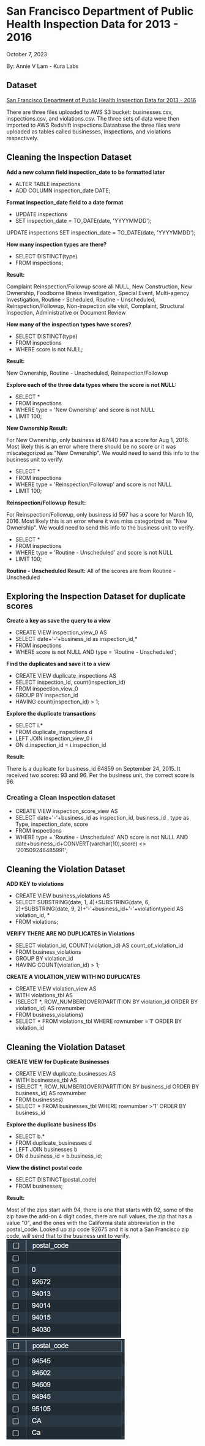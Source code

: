 # San Francisco Department of Public Health Inspection Data for 2013 - 2016

October 7, 2023

By:  Annie V Lam - Kura Labs

## Dataset

[San Francisco Department of Public Health Inspection Data for 2013 - 2016](https://c4databucket.s3.amazonaws.com/sanFranciscoRestaurantScores.zip)

There are three files uploaded to AWS S3 bucket:  businesses.csv, inspections.csv, and violations.csv.  The three sets of data were then imported to AWS Redshift inspections Dataabase the three files were uploaded as tables called businesses, inspections, and violations respectively.

## Cleaning the Inspection Dataset

**Add a new column field inspection_date to be formatted later**

-  ALTER TABLE inspections 
-  ADD COLUMN inspection_date DATE;

**Format inspection_date field to a date format**
-  UPDATE inspections
-  SET inspection_date = TO_DATE(date, 'YYYYMMDD');


UPDATE inspections SET inspection_date = TO_DATE(date, 'YYYYMMDD');


**How many inspection types are there?**

-  SELECT DISTINCT(type)
-  FROM inspections;

**Result:**

Complaint Reinspection/Followup	 score all NULL, New Construction, New Ownership, Foodborne Illness Investigation, Special Event, Multi-agency Investigation, Routine - Scheduled, Routine - Unscheduled, Reinspection/Followup, Non-inspection site visit, Complaint, Structural Inspection, Administrative or Document Review

**How many of the inspection types have scores?**

-  SELECT DISTINCT(type)
-  FROM inspections
-  WHERE score is not NULL;

**Result:**

New Ownership, Routine - Unscheduled, Reinspection/Followup

**Explore each of the three data types where the score is not NULL:**

-  SELECT *
-  FROM inspections
-  WHERE type = 'New Ownership' and score is not NULL
-  LIMIT 100;

**New Ownership Result:**

For New Ownership, only business id 87440 has a score for Aug 1, 2016.  Most likely this is an error where there should be no score or it was miscategorized as "New Ownership".  We would need to send this info to the business unit to verify.  

-  SELECT *
-  FROM inspections
-  WHERE type = 'Reinspection/Followup' and score is not NULL
-  LIMIT 100;

**Reinspection/Followup Result:**

For Reinspection/Followup, only business id 597 has a score for March 10, 2016.  Most likely this is an error where it was miss categorized as "New Ownership".  We would need to send this info to the business unit to verify. 

-  SELECT *
-  FROM inspections
-  WHERE type = 'Routine - Unscheduled' and score is not NULL
-  LIMIT 100;

**Routine - Unscheduled Result:**
All of the scores are from Routine - Unscheduled

## Exploring the Inspection Dataset for duplicate scores

**Create a key as save the query to a view**

-  CREATE VIEW inspection_view_0 AS
-  SELECT date+'-'+business_id as inspection_id,*
-  FROM inspections
-  WHERE score is not NULL AND type = 'Routine - Unscheduled';

**Find the duplicates and save it to a view**

-  CREATE VIEW duplicate_inspections AS
-  SELECT inspection_id, count(inspection_id)
-  FROM inspection_view_0
-  GROUP BY inspection_id
-  HAVING count(inspection_id) > 1;

**Explore the duplicate transactions**

-  SELECT i.* 
-  FROM duplicate_inspections d
-  LEFT JOIN inspection_view_0 i
-  ON d.inspection_id = i.inspection_id

**Result:**

There is a duplicate for business_id 64859 on September 24, 2015.  It received two scores:  93 and 96.  Per the business unit, the correct score is 96.

### Creating a Clean Inspection dataset

-  CREATE VIEW inspection_score_view AS
-  SELECT date+'-'+business_id as inspection_id, business_id , type as Type, inspection_date, score
-  FROM inspections
-  WHERE type = 'Routine - Unscheduled' AND score is not NULL AND date+business_id+CONVERT(varchar(10),score) <> '201509246485991';



## Cleaning the Violation Dataset

**ADD KEY to violations**

-  CREATE VIEW business_violations AS
-  SELECT SUBSTRING(date, 1, 4)+SUBSTRING(date, 6, 2)+SUBSTRING(date, 9, 2)+'-'+business_id+'-'+violationtypeid AS violation_id, *
-  FROM violations;

**VERIFY THERE ARE NO DUPLICATES in Violations**

-  SELECT violation_id, COUNT(violation_id) AS count_of_violation_id
-  FROM business_violations
-  GROUP BY violation_id
-  HAVING COUNT(violation_id) > 1;
  
**CREATE A VIOLATION_VIEW WITH NO DUPLICATES**

-  CREATE VIEW violation_view AS
-  WITH violations_tbl AS
-  (SELECT *, ROW_NUMBER()OVER(PARTITION BY violation_id ORDER BY violation_id) AS rownumber
-  FROM business_violations)
-  SELECT * FROM violations_tbl WHERE rownumber ='1' ORDER BY violation_id

 ## Cleaning the Violation Dataset

**CREATE VIEW for Duplicate Businesses**

-  CREATE VIEW duplicate_businesses AS
-  WITH businesses_tbl AS
-  (SELECT *, ROW_NUMBER()OVER(PARTITION BY business_id ORDER BY business_id) AS rownumber
-  FROM businesses)
-  SELECT * FROM businesses_tbl WHERE rownumber >'1' ORDER BY business_id

**Explore the duplicate business IDs**

-  SELECT b.* 
-  FROM duplicate_businesses d
-  LEFT JOIN businesses b
-  ON d.business_id = b.business_id;

**View the distinct postal code**

-  SELECT DISTINCT(postal_code)
-  FROM businesses;

**Result:**

Most of the zips start with 94, there is one that starts with 92, some of the zip have the add-on 4 digit codes, there are null values, the zip that has a value "0", and the ones with the California state abbreviation in the postal_code.  Looked up zip code 92675 and it is not a San Francisco zip code, will send that to the business unit to verify.
![postal_code_1](postal_code_1.png)
![postal_code_2](postal_code_2.png)




